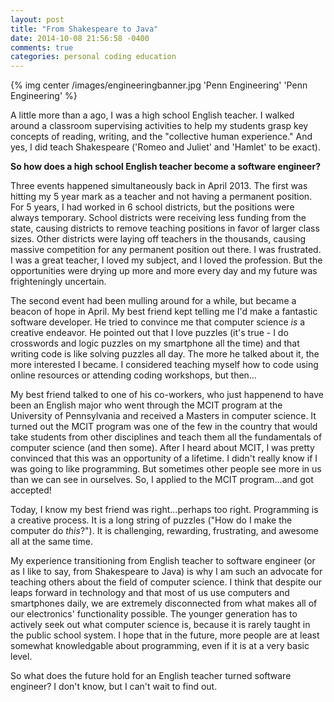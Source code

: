 ```yaml
---
layout: post
title: "From Shakespeare to Java"
date: 2014-10-08 21:56:58 -0400
comments: true
categories: personal coding education
---
```


{% img center /images/engineeringbanner.jpg 'Penn Engineering' 'Penn Engineering' %}

A little more than a ago, I was a high school English teacher. I walked around a classroom supervising activities to help my students grasp key concepts of reading, writing, and the "collective human experience." And yes, I did teach Shakespeare ('Romeo and Juliet' and 'Hamlet' to be exact).

__So how does a high school English teacher become a software engineer?__

Three events happened simultaneously back in April 2013. The first was hitting my 5 year mark as a teacher and not having a permanent position. For 5 years, I had worked in 6 school districts, but the positions were always temporary. School districts were receiving less funding from the state, causing districts to remove teaching positions in favor of larger class sizes. Other districts were laying off teachers in the thousands, causing massive competition for any permanent position out there. I was frustrated. I was a great teacher, I loved my subject, and I loved the profession. But the opportunities were drying up more and more every day and my future was frighteningly uncertain.

The second event had been mulling around for a while, but became a beacon of hope in April. My best friend kept telling me I'd make a fantastic software developer. He tried to convince me that computer science _is_ a creative endeavor. He pointed out that I love puzzles (it's true - I do crosswords and logic puzzles on my smartphone all the time) and that writing code is like solving puzzles all day. The more he talked about it, the more interested I became. I considered teaching myself how to code using online resources or attending coding workshops, but then…

My best friend talked to one of his co-workers, who just happenend to have been an English major who went through the MCIT program at the University of Pennsylvania and received a Masters in computer science. It turned out the MCIT program was one of the few in the country that would take students from other disciplines and teach them all the fundamentals of computer science (and then some). After I heard about MCIT, I was pretty convinced that this was an opportunity of a lifetime. I didn't really know if I was going to like programming. But sometimes other people see more in us than we can see in ourselves. So, I applied to the MCIT program…and got accepted!

Today, I know my best friend was right…perhaps too right. Programming is a creative process. It is a long string of puzzles ("How do I make the computer do _this_?"). It is challenging, rewarding, frustrating, and awesome all at the same time. 

My experience transitioning from English teacher to software engineer (or as I like to say, from Shakespeare to Java) is why I am such an advocate for teaching others about the field of computer science. I think that despite our leaps forward in technology and that most of us use computers and smartphones daily, we are extremely disconnected from what makes all of our electronics' functionality possible. The younger generation has to actively seek out what computer science is, because it is rarely taught in the public school system. I hope that in the future, more people are at least somewhat knowledgable about programming, even if it is at a very basic level.

So what does the future hold for an English teacher turned software engineer? I don't know, but I can't wait to find out.
